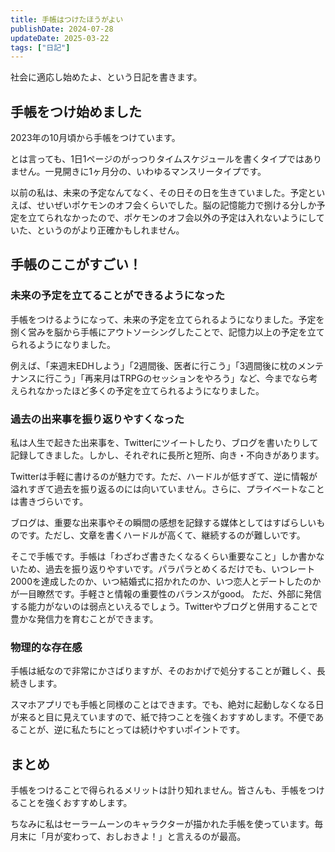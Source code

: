 ```yaml
---
title: 手帳はつけたほうがよい
publishDate: 2024-07-28
updateDate: 2025-03-22
tags: ["日記"]
---
```


社会に適応し始めたよ、という日記を書きます。

## 手帳をつけ始めました

2023年の10月頃から手帳をつけています。

とは言っても、1日1ページのがっつりタイムスケジュールを書くタイプではありません。一見開きに1ヶ月分の、いわゆるマンスリータイプです。

以前の私は、未来の予定なんてなく、その日その日を生きていました。予定といえば、せいぜいポケモンのオフ会くらいでした。脳の記憶能力で捌ける分しか予定を立てられなかったので、ポケモンのオフ会以外の予定は入れないようにしていた、というのがより正確かもしれません。

## 手帳のここがすごい！

### 未来の予定を立てることができるようになった

手帳をつけるようになって、未来の予定を立てられるようになりました。予定を捌く営みを脳から手帳にアウトソーシングしたことで、記憶力以上の予定を立てられるようになりました。

例えば、「来週末EDHしよう」「2週間後、医者に行こう」「3週間後に枕のメンテナンスに行こう」「再来月はTRPGのセッションをやろう」など、今までなら考えられなかったほど多くの予定を立てられるようになりました。

### 過去の出来事を振り返りやすくなった

私は人生で起きた出来事を、Twitterにツイートしたり、ブログを書いたりして記録してきました。しかし、それぞれに長所と短所、向き・不向きがあります。

Twitterは手軽に書けるのが魅力です。ただ、ハードルが低すぎて、逆に情報が溢れすぎて過去を振り返るのには向いていません。さらに、プライベートなことは書きづらいです。

ブログは、重要な出来事やその瞬間の感想を記録する媒体としてはすばらしいものです。ただし、文章を書くハードルが高くて、継続するのが難しいです。

そこで手帳です。手帳は「わざわざ書きたくなるくらい重要なこと」しか書かないため、過去を振り返りやすいです。パラパラとめくるだけでも、いつレート2000を達成したのか、いつ結婚式に招かれたのか、いつ恋人とデートしたのかが一目瞭然です。手軽さと情報の重要性のバランスがgood。
ただ、外部に発信する能力がないのは弱点といえるでしょう。Twitterやブログと併用することで豊かな発信力を育むことができます。

### 物理的な存在感

手帳は紙なので非常にかさばりますが、そのおかげで処分することが難しく、長続きします。

スマホアプリでも手帳と同様のことはできます。でも、絶対に起動しなくなる日が来ると目に見えていますので、紙で持つことを強くおすすめします。不便であることが、逆に私たちにとっては続けやすいポイントです。

## まとめ

手帳をつけることで得られるメリットは計り知れません。皆さんも、手帳をつけることを強くおすすめします。

ちなみに私はセーラームーンのキャラクターが描かれた手帳を使っています。毎月末に「月が変わって、おしおきよ！」と言えるのが最高。
